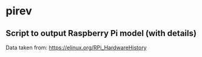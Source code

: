 # pirev
## Script to output Raspberry Pi model (with details)

Data taken from: https://elinux.org/RPi_HardwareHistory
